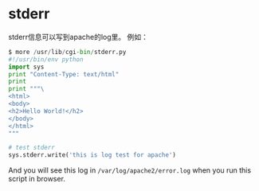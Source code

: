 # stderr

stderr信息可以写到apache的log里。 例如：

``` python
$ more /usr/lib/cgi-bin/stderr.py 
#!/usr/bin/env python
import sys
print "Content-Type: text/html"
print
print """\
<html>
<body>
<h2>Hello World!</h2>
</body>
</html>
"""

# test stderr
sys.stderr.write('this is log test for apache')
```

And you will see this log in `/var/log/apache2/error.log` when you run this script in browser.
